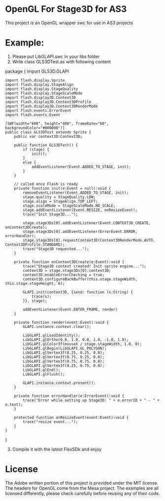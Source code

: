 OpenGL For Stage3D for AS3
==================

This project is an OpenGL wrapper swc for use in AS3 projects

Example:
==================

1. Please put LibGLAPI.swc in your libs folder
2. Write class GLS3DTest.as with following content

package {
	import GLS3D.GLAPI

	import flash.display.Sprite
	import flash.display.StageAlign
	import flash.display.StageQuality
	import flash.display.StageScaleMode
	import flash.display3D.Context3D
	import flash.display3D.Context3DProfile
	import flash.display3D.Context3DRenderMode
	import flash.events.ErrorEvent
	import flash.events.Event

	[SWF(width="600", height="400", frameRate="60", backgroundColor="#000000")]
	public class GLS3DTest extends Sprite {
		public var context3D:Context3D;

		public function GLS3DTest() {
			if (stage) {
				init();
			}
			else {
				addEventListener(Event.ADDED_TO_STAGE, init);
			}
		}

		// called once Flash is ready
		private function init(e:Event = null):void {
			removeEventListener(Event.ADDED_TO_STAGE, init);
			stage.quality = StageQuality.LOW;
			stage.align = StageAlign.TOP_LEFT;
			stage.scaleMode = StageScaleMode.NO_SCALE;
			stage.addEventListener(Event.RESIZE, onResizeEvent);
			trace("Init Stage3D...");

			stage.stage3Ds[0].addEventListener(Event.CONTEXT3D_CREATE, onContext3DCreate);
			stage.stage3Ds[0].addEventListener(ErrorEvent.ERROR, errorHandler);
			stage.stage3Ds[0].requestContext3D(Context3DRenderMode.AUTO, Context3DProfile.STANDARD);
			trace("Stage3D requested...");
		}

		private function onContext3DCreate(e:Event):void {
			trace("Stage3D context created! Init sprite engine...");
			context3D = stage.stage3Ds[0].context3D;
			context3D.enableErrorChecking = true;
			context3D.configureBackBuffer(this.stage.stageWidth, this.stage.stageHeight, 0);

			GLAPI.init(context3D, {send: function (s:String) {
				trace(s);
			}}, stage);

			addEventListener(Event.ENTER_FRAME, render)
		}

		private function render(event:Event):void {
			GLAPI.instance.context.clear();

			LibGLAPI.glLoadIdentity();
			LibGLAPI.glOrtho(0.0, 1.0, 0.0, 1.0, -1.0, 1.0);
			LibGLAPI.glColor3f(mouseX / stage.stageWidth, 1.0, 0);
			LibGLAPI.glBegin(LibGLAPI.GL_POLYGON);
			LibGLAPI.glVertex3f(0.25, 0.25, 0.0);
			LibGLAPI.glVertex3f(0.75, 0.25, 0.0);
			LibGLAPI.glVertex3f(0.75, 0.75, 0.0);
			LibGLAPI.glVertex3f(0.25, 0.75, 0.0);
			LibGLAPI.glEnd();
			LibGLAPI.glFlush();

			GLAPI.instance.context.present();
		}

		private function errorHandler(e:ErrorEvent):void {
			trace("Error while setting up Stage3D: " + e.errorID + " - " + e.text);
		}

		protected function onResizeEvent(event:Event):void {
			trace("resize event...");
		}
	}
}

3. Compile it with the latest FlexSDk and enjoy

License
=======

The Adobe written portion of this project is provided under the MIT license. The headers for OpenGL come from the Mesa project. The examples are all licensed differently, please check carefully before reusing any of their code.